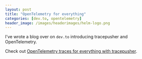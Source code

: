 ```yaml
---
layout: post
title: "OpenTelemetry for everything"
categories: [dev.to, opentelemetry]
header_image: /images/headerimages/helm-logo.png
---
```


I've wrote a blog over on `dev.to` introducing tracepusher and OpenTelemetry.

Check out [OpenTelemetry traces for everything with tracepusher](https://dev.to/agardnerit/opentelemetry-traces-for-anything-168c).